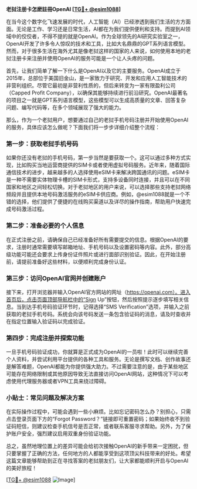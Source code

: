 **老挝注册卡怎麽註冊OpenAI [[TG💪+ @esim1088](https://t.me/s/esim1088)]**

在当今这个数字化飞速发展的时代，人工智能（AI）已经渗透到我们生活的方方面面。无论是工作、学习还是日常生活，AI都在为我们提供便利和支持。而提到AI领域中的佼佼者，不得不提的就是OpenAI。作为全球领先的AI研究实验室之一，OpenAI开发了许多令人惊叹的技术和工具，比如大名鼎鼎的GPT系列语言模型。然而，对于很多生活在海外尤其是像老挝这样的国家的人来说，如何使用本地的老挝注册卡来注册并使用OpenAI的服务可能是一个让人头疼的问题。

首先，让我们简单了解一下什么是OpenAI以及它的主要服务。OpenAI成立于2015年，总部位于美国旧金山，是一家致力于研究、开发和应用人工智能技术的非营利组织。尽管它最初是非营利性质的，但后来转变为一家有限盈利公司（Capped Profit Company），以确保其能够持续进行前沿研究。OpenAI最著名的项目之一就是GPT系列语言模型，这些模型可以生成高质量的文章、回答复杂问题、编写代码等，在多个领域展现了强大的能力。

那么，作为一个老挝用户，想要通过自己的老挝手机号码注册并开始使用OpenAI的服务，具体应该怎么做呢？下面我们将一步步详细介绍整个流程：

### 第一步：获取老挝手机号码

如果你还没有老挝的手机号码，第一步当然是要获取一个。这可以通过多种方式实现，比如购买当地运营商提供的SIM卡或者使用虚拟号码服务。近年来，随着国际通信技术的进步，越来越多的人选择使用eSIM卡来解决跨国通讯的问题。eSIM卡是一种不需要实体物理卡槽的SIM卡形式，支持多设备同时连接，并且可以在不同国家和地区之间轻松切换。对于老挝地区的用户来说，可以选择那些支持老挝网络频段并且提供本地号码激活服务的eSIM卡供应商。例如，@esim1088就是一个不错的选择，他们提供了便捷的在线购买渠道以及详尽的操作指南，帮助用户快速完成号码激活过程。

### 第二步：准备必要的个人信息

在正式注册之前，请确保自己已经准备好所有需要提交的信息。根据OpenAI的要求，注册时通常需要填写邮箱地址、手机号码以及设置密码等内容。此外，部分高级功能可能还会要求上传身份证件照片或进行面部识别验证。因此，在开始注册前，请提前准备好这些材料，以便顺利完成身份认证。

### 第三步：访问OpenAI官网并创建账户

接下来，打开浏览器并输入OpenAI官方网站的网址（https://openai.com）。进入首页后，点击页面顶部导航栏中的“Sign Up”按钮，然后按照提示逐步填写相关信息。当到达手机号码验证环节时，记得选择“SMS Verification”选项，并输入之前获取的老挝手机号码。系统会向该号码发送一条包含验证码的消息，请及时查收并在指定位置输入验证码以完成验证。

### 第四步：完成注册并探索功能

一旦手机号码验证成功，你就算是正式成为OpenAI的一员啦！此时可以继续完善个人资料，并尝试利用平台提供的各种工具和服务。无论是撰写文档、创作故事还是解答难题，OpenAI都能为你提供强大助力。不过需要注意的是，由于某些地区可能存在网络限制或其他原因导致无法直接访问OpenAI网站，这种情况下可以考虑使用代理服务器或者VPN工具来绕过障碍。

### 小贴士：常见问题及解决方案

在实际操作过程中，可能会遇到一些小麻烦。比如忘记密码怎么办？别担心，只需点击登录页面下方的“Forgot Password？”链接即可重置密码；如果始终收不到验证码短信，则建议检查手机信号是否正常，或者联系客服寻求帮助。另外，为了保护账户安全，强烈建议启用双重身份验证功能。

总之，虽然地理位置上的差异可能会给初次接触OpenAI的新手带来一定困扰，但只要掌握了正确的方法，任何地方的人都能享受到这项顶尖科技带来的好处。希望这篇文章能够帮助到正在寻找答案的老挝朋友们，让大家都能顺利开启与OpenAI的美好旅程！

[[TG💪+ @esim1088](https://t.me/s/esim1088) ![Image](https://i.postimg.cc/4NQfJmqS/Snipaste-2025-05-13-00-14-12.png)]
